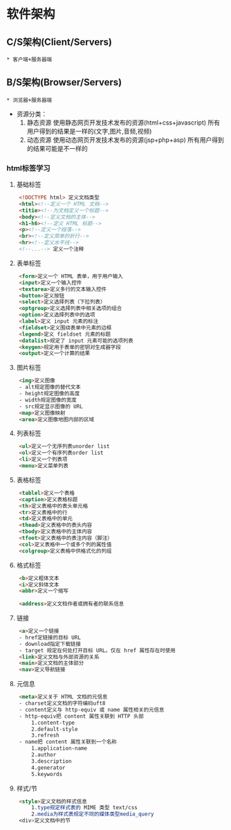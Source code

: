 # 软件架构

## C/S架构(Client/Servers)
	* 客户端+服务器端
## B/S架构(Browser/Servers)
	* 浏览器+服务器端

- 资源分类：
	1. 静态资源
        使用静态网页开发技术发布的资源(html+css+javascript)
        所有用户得到的结果是一样的(文字,图片,音频,视频)
	2. 动态资源
		使用动态网页开发技术发布的资源(jsp+php+asp)
		所有用户得到的结果可能是不一样的

### html标签学习

1. 基础标签
```html
	<!DOCTYPE html> 定义文档类型
	<html><!--定义一个 HTML 文档-->
	<titie><!--为文档定义一个标题-->
	<body><!--定义文档的主体-->
	<h1-h6><!--定义 HTML 标题-->
	<p><!--定义一个段落-->
	<br><!--定义简单的折行-->
	<hr><!--定义水平线-->
	<!--...--> 定义一个注释
```
	
2. 表单标签
```html
	<form>定义一个 HTML 表单，用于用户输入
	<input>定义一个输入控件
	<textarea>定义多行的文本输入控件
	<button>定义按钮
	<select>定义选择列表（下拉列表）
	<optgroup>定义选择列表中相关选项的组合
	<option>定义选择列表中的选项
	<label>定义 input 元素的标注
	<fieldset>定义围绕表单中元素的边框
	<legend>定义 fieldset 元素的标题
	<datalist>规定了 input 元素可能的选项列表
	<keygen>规定用于表单的密钥对生成器字段
	<output>定义一个计算的结果
```

3. 图片标签
```html
	<img>定义图像
	- alt规定图像的替代文本
	- height规定图像的高度
	- width规定图像的宽度
	- src规定显示图像的 URL
	<map>定义图像映射
	<area>定义图像地图内部的区域
```

4. 列表标签
```html
	<ul>定义一个无序列表unorder list
	<ol>定义一个有序列表order list
	<li>定义一个列表项
	<menu>定义菜单列表
```
5. 表格标签
```html
	<tablel>定义一个表格
	<caption>定义表格标题
	<th>定义表格中的表头单元格
	<tr>定义表格中的行
	<td>定义表格中的单元
	<thead>定义表格中的表头内容
	<tbody>定义表格中的主体内容
	<tfoot>定义表格中的表注内容（脚注）
	<col>定义表格中一个或多个列的属性值
	<colgroup>定义表格中供格式化的列组
```
6. 格式标签
```html
	<b>定义粗体文本
	<i>定义斜体文本
	<abbr>定义一个缩写
	
	<address>定义文档作者或拥有者的联系信息
```
7. 链接
```html
	<a>定义一个链接
	- href定链接的目标 URL
	- download指定下载链接
	- target 规定在何处打开目标 URL。仅在 href 属性存在时使用
	<link>定义文档与外部资源的关系
	<main>定义文档的主体部分
	<nav>定义导航链接
```
8. 元信息
```html
	<meta>定义关于 HTML 文档的元信息
	- charset定义文档的字符编码uft8
	- content定义与 http-equiv 或 name 属性相关的元信息
	- http-equiv把 content 属性关联到 HTTP 头部
	    1.content-type
	    2.default-style
	    3.refresh
	- name把 content 属性关联到一个名称
	    1.application-name
	    2.author
	    3.description
	    4.generator
	    5.keywords
```
9. 样式/节
```html
	<style>定义文档的样式信息
	    1.type规定样式表的 MIME 类型 text/css
	    2.media为样式表规定不同的媒体类型media_query
	<div>定义文档中的节
```
